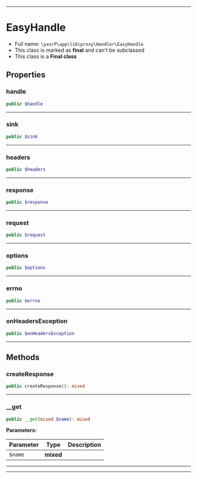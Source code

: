 ***

# EasyHandle





* Full name: `\yxorP\app\lib\proxy\Handler\EasyHandle`
* This class is marked as **final** and can't be subclassed
* This class is a **Final class**



## Properties


### handle



```php
public $handle
```






***

### sink



```php
public $sink
```






***

### headers



```php
public $headers
```






***

### response



```php
public $response
```






***

### request



```php
public $request
```






***

### options



```php
public $options
```






***

### errno



```php
public $errno
```






***

### onHeadersException



```php
public $onHeadersException
```






***

## Methods


### createResponse



```php
public createResponse(): mixed
```











***

### __get



```php
public __get(mixed $name): mixed
```








**Parameters:**

| Parameter | Type | Description |
|-----------|------|-------------|
| `$name` | **mixed** |  |




***


***


